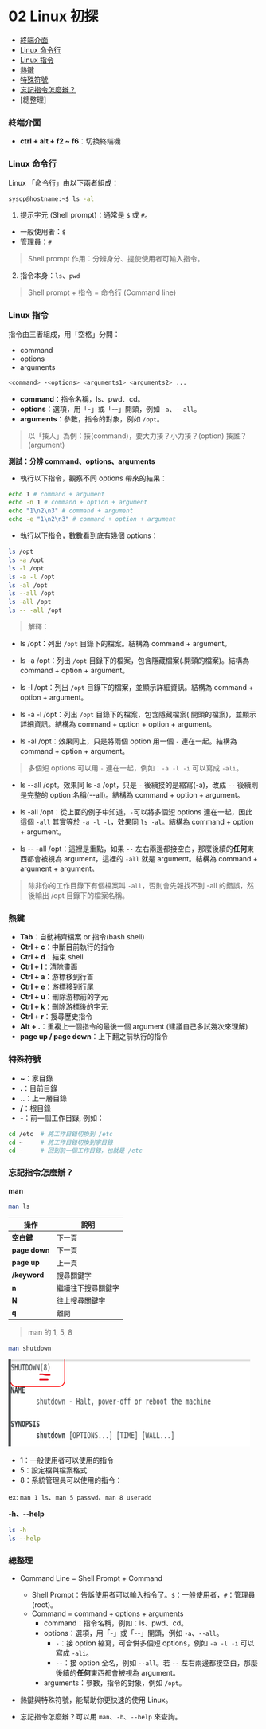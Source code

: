 # 02 Linux 初探

* [終端介面](#終端介面)
* [Linux 命令行](#linux-命令行)
* [Linux 指令](#linux-指令)
* [熱鍵](#熱鍵)
* [特殊符號](#特殊符號)
* [忘記指令怎麼辦？](#忘記指令怎麼辦)
* [總整理]

### 終端介面

* **ctrl + alt + f2 ~ f6**：切換終端機

### Linux 命令行

Linux 「命令行」由以下兩者組成：

```bash
sysop@hostname:~$ ls -al
```

1. 提示字元 (Shell prompt)：通常是 `$` 或 `#`。
  * 一般使用者：`$`
  * 管理員：`#`

  > Shell prompt 作用：分辨身分、提使使用者可輸入指令。

2. 指令本身：`ls`、`pwd`

> Shell prompt + 指令 = 命令行 (Command line)

### Linux 指令

指令由三者組成，用「空格」分開：

* command
* options
* arguments

```bash
<command> -<options> <arguments1> <arguments2> ...
```

* **command**：指令名稱，ls、pwd、cd。
* **options**：選項，用「-」或「--」開頭，例如 `-a`、`--all`。
* **arguments**：參數，指令的對象，例如 `/opt`。

> 以「揍人」為例：揍(command)，要大力揍？小力揍？(option) 揍誰？(argument)

**測試：分辨 command、options、arguments**

* 執行以下指令，觀察不同 options 帶來的結果：

```bash
echo 1 # command + argument
echo -n 1 # command + option + argument
echo "1\n2\n3" # command + argument
echo -e "1\n2\n3" # command + option + argument
```

* 執行以下指令，數數看到底有幾個 options：
```bash
ls /opt 
ls -a /opt 
ls -l /opt 
ls -a -l /opt 
ls -al /opt 
ls --all /opt 
ls -all /opt 
ls -- -all /opt
```

> 解釋：

* ls /opt：列出 `/opt` 目錄下的檔案。結構為 command + argument。

* ls -a /opt：列出 `/opt` 目錄下的檔案，包含隱藏檔案(.開頭的檔案)。結構為 command + option + argument。

* ls -l /opt：列出 `/opt` 目錄下的檔案，並顯示詳細資訊。結構為 command + option + argument。

* ls -a -l /opt：列出 `/opt` 目錄下的檔案，包含隱藏檔案(.開頭的檔案)，並顯示詳細資訊。結構為 command + option + option + argument。

* ls -al /opt：效果同上，只是將兩個 option 用一個 `-` 連在一起。結構為 command + option + argument。

> 多個短 options 可以用 `-` 連在一起，例如：`-a -l -i` 可以寫成 `-ali`。

* ls --all /opt。效果同 ls -a /opt，只是 `-` 後續接的是縮寫(-a)，改成 `--` 後續則是完整的 option 名稱(--all)。結構為 command + option + argument。

* ls -all /opt：從上面的例子中知道，`-`可以將多個短 options 連在一起，因此這個 `-all` 其實等於 `-a -l -l`，效果同 `ls -al`。結構為 command + option + argument。

* ls -- -all /opt：這裡是重點，如果 `--` 左右兩邊都接空白，那麼後續的**任何**東西都會被視為 argument，這裡的 `-all` 就是 argument。結構為 command + argument + argument。

> 除非你的工作目錄下有個檔案叫 `-all`，否則會先報找不到 -all 的錯誤，然後輸出 /opt 目錄下的檔案名稱。

### 熱鍵

* **Tab**：自動補齊檔案 or 指令(bash shell)
* **Ctrl + c**：中斷目前執行的指令
* **Ctrl + d**：結束 shell
* **Ctrl + l**：清除畫面
* **Ctrl + a**：游標移到行首
* **Ctrl + e**：游標移到行尾
* **Ctrl + u**：刪除游標前的字元
* **Ctrl + k**：刪除游標後的字元
* **Ctrl + r**：搜尋歷史指令
* **Alt + .**：重複上一個指令的最後一個 argument (建議自己多試幾次來理解)
* **page up / page down**：上下翻之前執行的指令

### 特殊符號

* **~**：家目錄
* **.**：目前目錄
* **..**：上一層目錄
* **/**：根目錄
* **-**：前一個工作目錄, 例如：
```bash
cd /etc  # 將工作目錄切換到 /etc
cd ~     # 將工作目錄切換到家目錄
cd -     # 回到前一個工作目錄，也就是 /etc
```

### 忘記指令怎麼辦？

**man**

```bash
man ls
```

| 操作 | 說明 |
| --- | --- |
| **空白鍵** | 下一頁 |
| **page down** | 下一頁 |
| **page up** | 上一頁 |
| **/keyword** | 搜尋關鍵字 |
| **n** | 繼續往下搜尋關鍵字 |
| **N** | 往上搜尋關鍵字 |
| **q** | 離開 |

> man 的 1, 5, 8

```bash 
man shutdown
```

  ![alt text](image.png)

* 1：一般使用者可以使用的指令
* 5：設定檔與檔案格式
* 8：系統管理員可以使用的指令：

ex: `man 1 ls`、`man 5 passwd`、`man 8 useradd`

**-h、--help**

```bash
ls -h
ls --help
```

### 總整理

* Command Line = Shell Prompt + Command
  * Shell Prompt：告訴使用者可以輸入指令了。`$`：一般使用者，`#`：管理員(root)。
  * Command = command + options + arguments
    * command：指令名稱，例如：ls、pwd、cd。
    * options：選項，用「-」或「--」開頭，例如 `-a`、`--all`。
      * `-`：接 option 縮寫，可合併多個短 options，例如 `-a -l -i` 可以寫成 `-ali`。
      * `--`：接 option 全名，例如 `--all`。若 `--` 左右兩邊都接空白，那麼後續的**任何**東西都會被視為 argument。
    * arguments：參數，指令的對象，例如 `/opt`。

* 熱鍵與特殊符號，能幫助你更快速的使用 Linux。

* 忘記指令怎麼辦？可以用 `man`、`-h`、`--help` 來查詢。